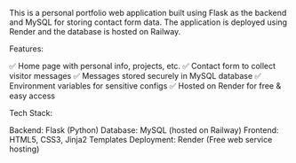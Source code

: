 This is a personal portfolio web application built using Flask as the backend and MySQL for storing contact form data. The application is deployed using Render and the database is hosted on Railway.

Features:

✅ Home page with personal info, projects, etc.
✅ Contact form to collect visitor messages
✅ Messages stored securely in MySQL database
✅ Environment variables for sensitive configs
✅ Hosted on Render for free & easy access

Tech Stack:

Backend: Flask (Python)
Database: MySQL (hosted on Railway)
Frontend: HTML5, CSS3, Jinja2 Templates
Deployment: Render (Free web service hosting)

